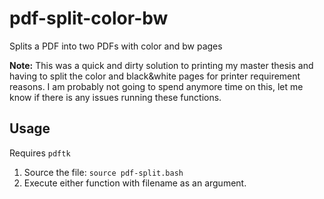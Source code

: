 # pdf-split-color-bw

Splits a PDF into two PDFs with color and bw pages

**Note:** This was a quick and dirty solution to printing my master thesis and having to
split the color and black&white pages for printer requirement reasons. I am
probably not going to spend anymore time on this, let me know if there is any
issues running these functions.

## Usage

Requires `pdftk`

1. Source the file: `source pdf-split.bash`
2. Execute either function with filename as an argument.

